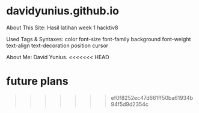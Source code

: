 # davidyunius.github.io

About This Site: Hasil latihan week 1 hacktiv8

Used Tags & Syntaxes:
color
font-size
font-family
background
font-weight
text-align
text-decoration
position
cursor

About Me: David Yunius.
<<<<<<< HEAD

future plans
=======
>>>>>>> ef0f8252ec47d661ff50ba61934b94f5d9d2354c
